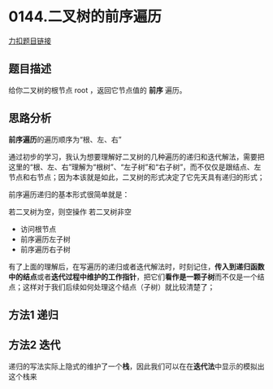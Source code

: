 # 0144.二叉树的前序遍历  

[力扣题目链接](https://leetcode-cn.com/problems/binary-tree-preorder-traversal/)  


## 题目描述  

给你二叉树的根节点 root ，返回它节点值的 **前序** 遍历。  




## 思路分析  

**前序遍历**的遍历顺序为“根、左、右”  

通过初步的学习，我认为想要理解好二叉树的几种遍历的递归和迭代解法，需要把这里的“根、左、右”理解为“根树”、“左子树”和“右子树”，而不仅仅是跟结点、左节点和右节点；因为本该就是如此，二叉树的形式决定了它先天具有递归的形式；  

前序遍历递归的基本形式很简单就是：  

若二叉树为空，则空操作
若二叉树非空
* 访问根节点
* 前序遍历左子树
* 前序遍历右子树


有了上面的理解后，在写遍历的递归或者迭代解法时，时刻记住，**传入到递归函数中的结点**或者**迭代过程中维护的工作指针**，把它们**看作是一颗子树**而不仅是一个结点；这样对于我们后续如何处理这个结点（子树）就比较清楚了；  




## 方法1 递归  





## 方法2 迭代  


递归的写法实际上隐式的维护了一个**栈**，因此我们可以在在**迭代法**中显示的模拟出这个栈来  











